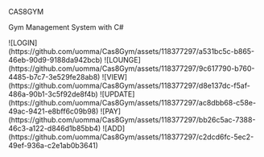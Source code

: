 

<p>CAS8GYM</p>
<p>Gym Management System with C#</p>
![LOGIN](https://github.com/uomma/Cas8Gym/assets/118377297/a531bc5c-b865-46eb-90d9-9188da942bcb)
![LOUNGE](https://github.com/uomma/Cas8Gym/assets/118377297/9c617790-b760-4485-b7c7-3e529fe28ab8)
![VIEW](https://github.com/uomma/Cas8Gym/assets/118377297/d8e137dc-f5af-486a-90b1-3c5f92de8f4b)
![UPDATE](https://github.com/uomma/Cas8Gym/assets/118377297/ac8dbb68-c58e-49ac-9421-e8bff6c09b98)
![PAY](https://github.com/uomma/Cas8Gym/assets/118377297/bb26c5ac-7388-46c3-a122-d846d1b85bb4)
![ADD](https://github.com/uomma/Cas8Gym/assets/118377297/c2dcd6fc-5ec2-49ef-936a-c2e1ab0b3641)

